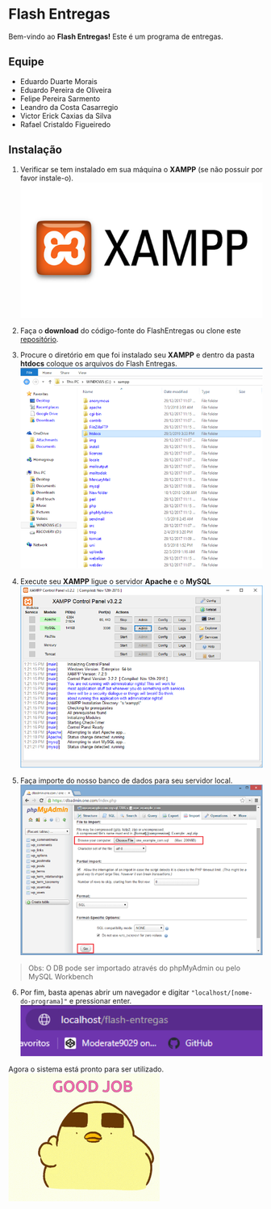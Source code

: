 # Flash Entregas

Bem-vindo ao **Flash Entregas!** Este é um programa de entregas.

## Equipe

- Eduardo Duarte Morais
- Eduardo Pereira de Oliveira
- Felipe Pereira Sarmento
- Leandro da Costa Casarregio
- Victor Erick Caxias da Silva
- Rafael Cristaldo Figueiredo   

## Instalação  

1. Verificar se tem instalado em sua máquina o **XAMPP** (se não possuir por favor instale-o).<br> <img src="./assets/xampp-logo.png" width="500" alt="XAMPP">  

2. Faça o **download** do código-fonte do FlashEntregas ou clone este [repositório](https://github.com/dumorais/EngenhariaSoftware).  

3. Procure o diretório em que foi instalado seu **XAMPP** e dentro da pasta **htdocs** coloque os arquivos do Flash Entregas.  <img src="./assets/htdocs-directory-of-XAMPP-application.png" width="500" alt="htdocs">

4. Execute seu **XAMPP** ligue o servidor **Apache** e o **MySQL**  <img src="./assets/XAMPP.png" width="600" alt="Painel do XAMPP">


5. Faça importe do nosso banco de dados para seu servidor local.   <img src="./assets/en_choose-file-to-import.png" width="600" alt="Import DB">

> Obs: O DB pode ser importado através do phpMyAdmin ou pelo MySQL Workbench  

6. Por fim, basta apenas abrir um navegador e digitar `"localhost/[nome-do-programa]"` e pressionar enter.   <img src="./assets/Captura%20de%20tela%202023-05-29%20143621.png" width="600" alt="URL">


  Agora o sistema está pronto para ser utilizado. <br>  <img src="./assets/good-job-thumbs-up.gif" width="300" alt="GIF">

